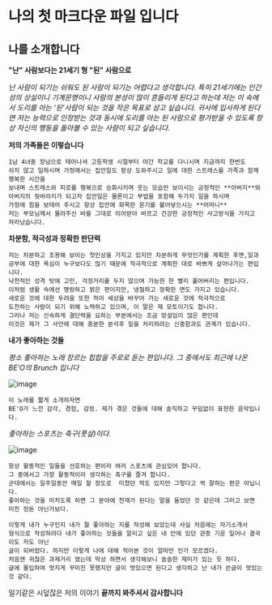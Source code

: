 # **나의 첫 마크다운 파일 입니다**

## 나를 소개합니다


**"난" 사람보다는 21세기 형 "된" 사람으로**

_난 사람이 되기는 쉬워도 된 사람이 되기는 어렵다고 생각합니다._
_특히 21세기에는 인간성의 상실이니 기계문명이니 사람의 본성이 많이 흔들리게 된다고 하는데_
_저는 이 속에서 도리를 아는 ‘된’사람이 되는 것을 작은 목표로 삼고 싶습니다._
_귀사에 입사하게 된다면 저는 능력으로 인정받는 것과 동시에 도리를 아는 된 사람으로_
_평가받을 수 있도록 항상 자신의 행동을 돌아볼 수 있는 사람이 되고 싶습니다._

**저의 가족들은 이렇습니다**

    1남 4녀중 장남으로 태어나셔 고등학생 시절부터 야간 학교를 다니시며 지금까지 한번도
    쉬지 않고 일하시며 가정에서는 집안일도 항상 도와주시고 일에 대한 스트레스를 가족과 함께 행복한 시간을
    보내며 스트레스와 피로를 행복으로 승화시키며 웃는 모습만 보이시는 긍정적인 **아버지**와
    아버지의 뒷바라지가 되고자 집안일은 물론이고 부업을 포함해 두가지 일을 하시며
    가정에 힘을 보태어 주시고 항상 집안에 화목한 온기를 불어넣으시는 **어머니**
    저는 부모님께서 물려주신 바를 그대로 이어받아 바르고 건강한 긍정적인 사고방식을 가지고 자라났습니다.

**차분함, 적극성과 정확한 판단력**

    저는 차분하고 조용해 보이는 첫인상을 가지고 있지만 차분하게 무엇인가를 계획한 후엔,일과
    공부에 대한 욕심이 누구보다도 많기 때문에 적극적으로 계획한 대로 바쁘게 살아나가는 편입니다.
    낙천적인 성격 탓에 고민, 걱정거리를 두지 않으며 가능한 한 빨리 풀어버리는 편입니다.
    이처럼 생활 속에선 명랑하고 밝은 편이지만, 냉철하고 정확한 면도 가지고 있습니다.
    새로운 것에 대한 두려움 또한 적어 세상을 바꾸어 가는 새로운 것에 적극적으로
    도전하는 사람이 되기 위해 노력하고 있으며, 이 말은 제 모토이기도 합니다.
    그러나 저는 신속하게 결단력을 요하는 부분에서는 조금 망설임이 많은 편인데
    이것은 제가 그 사안에 대해 충분한 분석후 일을 처리하려는 신중함과도 관계가 있습니다.
    
**내가 좋아하는 것들**

_평소 좋아하는 노래 장르는 힙합을 주로로 듣는 편입니다._
_그 중에서도 최근에 나온 BE'O의 Brunch 입니다_

![image](https://user-images.githubusercontent.com/112447424/196166839-2c222b49-7ccb-41d6-af8b-cbaa67b9fd98.png)

    이 노래를 짧게 소개하자면 
    BE'O가 느낀 감각, 경험, 감정. 제가 겪은 것들에 대해 솔직하고 꾸밈없이 표현한 음악입니다.

_좋아하는 스포츠는 축구(풋살)이다._

![image](https://user-images.githubusercontent.com/112447424/196170120-d8b1d0e5-67c6-4683-a99a-46bd9e7f901f.png)

    항상 활동적인 일들을 선호하는 편이라 여러 스포츠에 관심있어 합니다.
    그 중에서고 가장 활동적이라 생각하는 축구를 즐겨 합니다.
    군대에서는 일주일동안 매일 할 정도로  미쳤던 적도 있지만 그렇다고 썩 잘하는 편은 아닙니다.
    좋아하는 것을 미치도록 하면 그 분야에 천재가 된다는 말을 들었던 것 같은데 그러고 보면 미친 정돈 아닌가보다.

    이렇게 내가 누구인지 내가 뭘 좋아하는 지를 작성해 보았는데 사실 처음에는 자기소개서
    형식으로 작성하려다 내가 좋아하는 것들을 알리고 싶은 내 안에 있던 관종 기운 일어나 결국 이도 저도 아닌
    글이 되버렸다. 하지만 이렇게 나에 대해 적어본 것이 얼마만 인가 모르겠다.
    처음엔 귀찮은 과제거리 였는데 막상 하면서 생각해보니 솔솔한 재미가 있는 듯 하다.
    글에 몰입하여 멋지게 꾸미진 못했지만 글이 멋있으면 된다고 생각하고 난 내가 쓴글이 멋있는 것 같다.

일기같은 시덮잖은 저의 이야기
**끝까지 봐주셔서 감사합니다**
